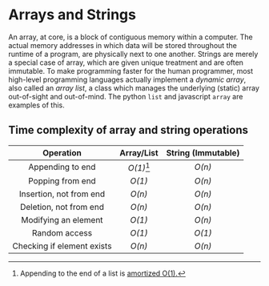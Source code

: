 # Arrays and Strings

An array, at core, is a block of contiguous memory within a computer. The actual memory addresses in which data will be stored throughout the runtime of a program, are physically next to one another. Strings are merely a special case of array, which are given unique treatment and are often immutable. To make programming faster for the human programmer, most high-level programming languages actually implement a *dynamic array*, also called an *array list*, a class which manages the underlying (static) array out-of-sight and out-of-mind. The python `list` and javascript `array` are examples of this.

## Time complexity of array and string operations

| Operation                  | Array/List | String (Immutable) |
| :------------------------: | :--------: | :----------------: |
| Appending to end           | *O(1)*[^1] | *O(n)*             |
| Popping from end           | *O(1)*     | *O(n)*             |
| Insertion, not from end    | *O(n)*     | *O(n)*             |
| Deletion, not from end     | *O(n)*     | *O(n)*             |
| Modifying an element       | *O(1)*     | *O(n)*             |
| Random access              | *O(1)*     | *O(1)*             |
| Checking if element exists | *O(n)*     | *O(n)*             |

[^1]: Appending to the end of a list is [amortized O(1).](https://en.wikipedia.org/wiki/Amortized_analysis)